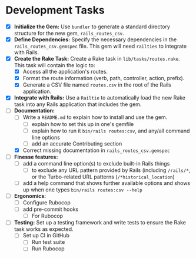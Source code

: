 # Development Tasks

- [x] **Initialize the Gem:** Use `bundler` to generate a standard directory structure for the new gem, `rails_routes_csv`.
- [x] **Define Dependencies:** Specify the necessary dependencies in the `rails_routes_csv.gemspec` file. This gem will need `railties` to integrate with Rails.
- [x] **Create the Rake Task:** Create a Rake task in `lib/tasks/routes.rake`. This task will contain the logic to:
  - [x] Access all the application's routes.
  - [x] Format the route information (verb, path, controller, action, prefix).
  - [x] Generate a CSV file named `routes.csv` in the root of the Rails application.
- [x] **Integrate with Rails:** Use a `Railtie` to automatically load the new Rake task into any Rails application that includes the gem.
- [ ] **Documentation:** 
  - [ ] Write a `README.md` to explain how to install and use the gem.
    - [ ] explain how to set this up in one's gemfile
    - [ ] explain how to run it `bin/rails routes:csv`, and any/all command line options
    - [ ] add an accurate Contributing section
  - [x] Correct missing documentation in `rails_routes_csv.gemspec`
- [ ] **Finesse features:**
  - [ ] add a command line option(s) to exclude built-in Rails things
    - [ ] to exclude any URL pattern provided by Rails (including `/rails/*`, or the Turbo-related URL patterns (`/*historical_location`)
  - [ ] add a help command that shows further available options and shows up when one types `bin/rails routes:csv --help`
- [ ] **Ergonomics:**
  - [ ] Configure Rubocop
  - [ ] add pre-commit hooks
    - [ ] For Rubocop
- [ ] **Testing:** Set up a testing framework and write tests to ensure the Rake task works as expected.
  - [ ] Set up CI in GitHub
    - [ ] Run test suite
    - [ ] Run Rubocop